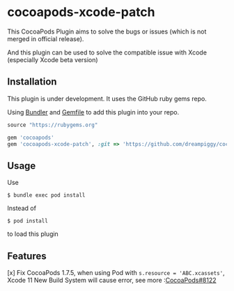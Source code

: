 # cocoapods-xcode-patch

This CocoaPods Plugin aims to solve the bugs or issues (which is not merged in official release).

And this plugin can be used to solve the compatible issue with Xcode (especially Xcode beta version)

## Installation

This plugin is under development. It uses the GitHub ruby gems repo.

Using [Bundler](https://bundler.io/) and [Gemfile](https://bundler.io/gemfile.html) to add this plugin into your repo.

```ruby
source "https://rubygems.org"

gem 'cocoapods'
gem 'cocoapods-xcode-patch', :git => 'https://github.com/dreampiggy/cocoapods-xcode-patch.git'
```

## Usage

Use

```
$ bundle exec pod install
```

Instead of 

```
$ pod install
```

to load this plugin

## Features

[x] Fix CocoaPods 1.7.5, when using Pod with `s.resource = 'ABC.xcassets'`, Xcode 11 New Build System will cause error, see more :[CocoaPods#8122](https://github.com/CocoaPods/CocoaPods/issues/8122)


